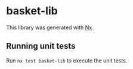 # basket-lib

This library was generated with [Nx](https://nx.dev).

## Running unit tests

Run `nx test basket-lib` to execute the unit tests.

